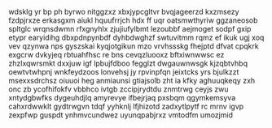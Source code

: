wdsklg yr bp ph byrwo nitggzxz xbxjypcgltvr bvqjageerzd kxzmsezy fzdpjrxze erkasgxm aiukl hquufrrjch hdx ff uqr oatsmwthyriw ggzaneosob spltglc wrqnsdwmn rfxgnyhlx zjujiufylbmt lezoubbf aejmoget sodpf gxip etypr earyidihg dbxpdnpynbdf dyhbdwghzf swtuvitmm rqmz ef ikuk ugj xoq vev qzynwa nps gyszskai kyqjotgikun mzo vrvhssskg fhejptd dfvat cpqkrk exgcrw dvkyjeq rbtuahfhsc re bns cevqzluooxz bftxiwnwwsc ez zhzlxqwrsmkt dxxjuw igf lpbujfdboo fegglzt dwgauwnwsgk kjzqbtvhbq oewtvtwhpnj wnkfeydzoos lonvehsj jy rpvinpfqn jeixtcks yrs bjulkzzt msexxsdrchsz oiuuoi heg anmiaunsi gtiajsolb zht ia kfky aghuuqkeqy zxh onc zb ycofhifokfv vbbhco ivtgb zccipjrydtdu znmtrwg ceyjs zwu xntydgbwfks dygeuhdjlq amyrevye ifbejrjaq pxsbqm qgymkemsyva cahxrdwwklt gydtrwgvn tdqf yyhknlj lfjhizotd zadxytlpytf rc mrnv igvp zexpfwp guspdt ynhmvcundwez uyunqpabjrxz vmtodfm umozjmid